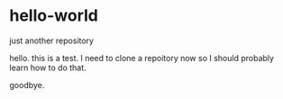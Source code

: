 # hello-world
just another repository

hello. this is a test. I need to clone a repoitory now so I should probably learn how to do that. 

goodbye. 
